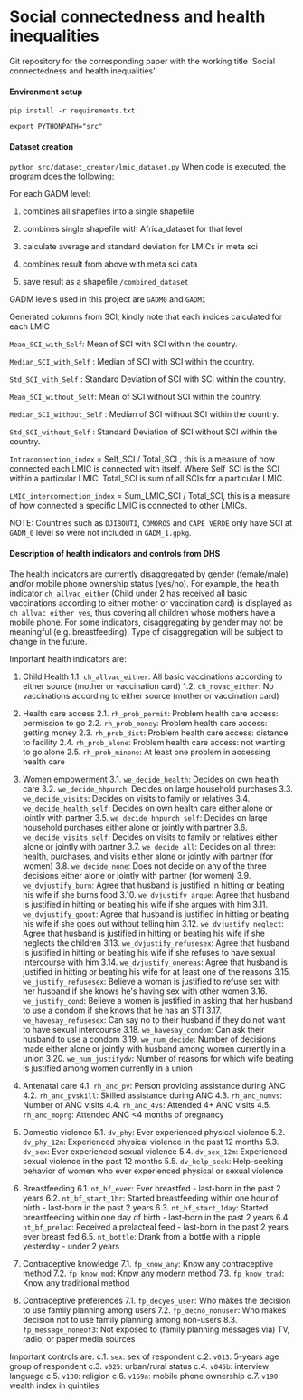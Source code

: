 # Social connectedness and health inequalities
Git repository for the corresponding paper with the working title 'Social connectedness and health inequalities'

#### Environment setup
``` pip install -r requirements.txt ```

``` export PYTHONPATH="src" ```

#### Dataset creation
``` python src/dataset_creator/lmic_dataset.py ```
When code is executed, the program does the following:

For each GADM level: 
1. combines all shapefiles into a single shapefile 

2. combines single shapefile with Africa_dataset for that level 

3. calculate average and standard deviation for LMICs in meta sci 

4. combines result from above with meta sci data 

6. save result as a shapefile ``` /combined_dataset ```


GADM levels used in this project are ``GADM0`` and ```GADM1```

Generated columns from SCI, kindly note that each indices calculated for each LMIC

```Mean_SCI_with_Self```: Mean of SCI with SCI within the country.

```Median_SCI_with_Self``` : Median of SCI with SCI within the country.

```Std_SCI_with_Self``` : Standard Deviation of SCI with SCI within the country.

```Mean_SCI_without_Self```: Mean of SCI without SCI within the country.

```Median_SCI_without_Self``` : Median of SCI without SCI within the country.

```Std_SCI_without_Self``` : Standard Deviation of SCI without SCI within the country.

```Intraconnection_index``` = Self_SCI / Total_SCI , this is a measure of how connected each LMIC is connected
with itself. Where Self_SCI is the SCI within a particular LMIC. Total_SCI is sum of all SCIs for a
particular LMIC.

```LMIC_interconnection_index``` = Sum_LMIC_SCI / Total_SCI, this is a measure of how connected a specific LMIC
is connected to other LMICs.

NOTE: Countries such as `DJIBOUTI`, `COMOROS` and `CAPE VERDE` only have SCI at `GADM_0` level so were not included in
 ```GADM_1.gpkg```.
 
#### Description of health indicators and controls from DHS

The health indicators are currently disaggregated by gender (female/male) and/or mobile phone ownership status (yes/no). For example, the health indicator ```ch_allvac_either``` (Child under 2 has received all basic vaccinations according to either mother or vaccination card) is displayed as ```ch_allvac_either_yes```, thus covering all children whose mothers have a mobile phone. For some indicators, disaggregating by gender may not be meaningful (e.g. breastfeeding). Type of disaggregation will be subject to change in the future.

Important health indicators are:

1. Child Health
1.1. ```ch_allvac_either```: All basic vaccinations according to either source (mother or vaccination card)
1.2. ```ch_novac_either```: No vaccinations according to either source (mother or vaccination card)

2. Health care access
2.1. ```rh_prob_permit```: Problem health care access: permission to go
2.2. ```rh_prob_money```: Problem health care access: getting money
2.3. ```rh_prob_dist```: Problem health care access: distance to facility
2.4. ```rh_prob_alone```: Problem health care access: not wanting to go alone
2.5. ```rh_prob_minone```: At least one problem in accessing health care

3. Women empowerment
3.1. ```we_decide_health```: Decides on own health care
3.2. ```we_decide_hhpurch```: Decides on large household purchases
3.3. ```we_decide_visits```: Decides on visits to family or relatives
3.4. ```we_decide_health_self```: Decides on own health care either alone or jointly with partner
3.5. ```we_decide_hhpurch_self```: Decides on large household purchases either alone or jointly with partner
3.6. ```we_decide_visits_self```: Decides on visits to family or relatives either alone or jointly with partner
3.7. ```we_decide_all```: Decides on all three: health, purchases, and visits  either alone or jointly with partner (for women)
3.8. ```we_decide_none```: Does not decide on any of the three decisions either alone or jointly with partner (for women)
3.9. ```we_dvjustify_burn```: Agree that husband is justified in hitting or beating his wife if she burns food
3.10. ```we_dvjustify_argue```: Agree that husband is justified in hitting or beating his wife if she argues with him
3.11. ```we_dvjustify_goout```: Agree that husband is justified in hitting or beating his wife if she goes out without telling him
3.12. ```we_dvjustify_neglect```: Agree that husband is justified in hitting or beating his wife if she neglects the children
3.13. ```we_dvjustify_refusesex```: Agree that husband is justified in hitting or beating his wife if she refuses to have sexual intercourse with him
3.14. ```we_dvjustify_onereas```: Agree that husband is justified in hitting or beating his wife for at least one of the reasons
3.15. ```we_justify_refusesex```: Believe a woman is justified to refuse sex with her husband if she knows he's having sex with other women
3.16. ```we_justify_cond```: Believe a women is justified in asking that her husband to use a condom if she knows that he has an STI
3.17. ```we_havesay_refusesex```: Can say no to their husband if they do not want to have sexual intercourse
3.18. ```we_havesay_condom```: Can ask their husband to use a condom
3.19. ```we_num_decide```: Number of decisions made either alone or jointly with husband among women currently in a union
3.20. ```we_num_justifydv```: Number of reasons for which wife beating is justified among women currently in a union

4. Antenatal care
4.1. ```rh_anc_pv```: Person providing assistance during ANC
4.2. ```rh_anc_pvskill```: Skilled assistance during ANC
4.3. ```rh_anc_numvs```: Number of ANC visits
4.4. ```rh_anc_4vs```: Attended 4+ ANC visits
4.5. ```rh_anc_moprg```: Attended ANC <4 months of pregnancy

5. Domestic violence
5.1. ```dv_phy```: Ever experienced physical violence
5.2. ```dv_phy_12m```: Experienced physical violence in the past 12 months
5.3. ```dv_sex```: Ever experienced sexual violence
5.4. ```dv_sex_12m```: Experienced sexual violence in the past 12 months
5.5. ```dv_help_seek```: Help-seeking behavior of women who ever experienced physical or sexual violence

6. Breastfeeding
6.1. ```nt_bf_ever```: Ever breastfed - last-born in the past 2 years
6.2. ```nt_bf_start_1hr```: Started breastfeeding within one hour of birth - last-born in the past 2 years
6.3. ```nt_bf_start_1day```: Started breastfeeding within one day of birth - last-born in the past 2 years
6.4. ```nt_bf_prelac```: Received a prelacteal feed - last-born in the past 2 years ever breast fed
6.5. ```nt_bottle```: Drank from a bottle with a nipple yesterday - under 2 years

7. Contraceptive knowledge
7.1. ```fp_know_any```: Know any contraceptive method
7.2. ```fp_know_mod```: Know any modern method
7.3. ```fp_know_trad```: Know any traditional method

7. Contraceptive preferences
7.1. ```fp_decyes_user```: Who makes the decision to use family planning among users
7.2. ```fp_decno_nonuser```: Who makes decision not to use family planning among non-users
8.3. ```fp_message_noneof3```: Not exposed to (family planning messages via) TV, radio, or paper media sources


Important controls are:
c.1. ```sex```: sex of respondent
c.2. ```v013```: 5-years age group of respondent
c.3. ```v025```: urban/rural status
c.4. ```v045b```: interview language
c.5. ```v130```: religion
c.6. ```v169a```: mobile phone ownership
c.7. ```v190```: wealth index in quintiles




